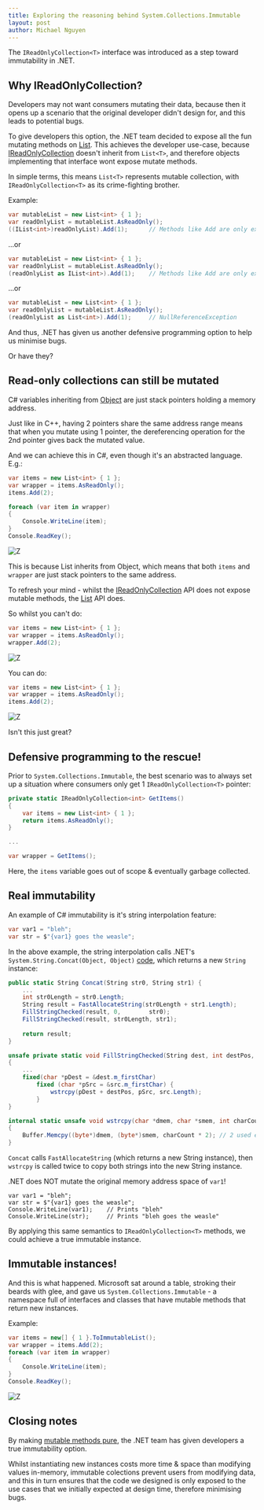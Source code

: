 ```yaml
---
title: Exploring the reasoning behind System.Collections.Immutable
layout: post
author: Michael Nguyen
---
```

The `IReadOnlyCollection<T>` interface was introduced as a step toward immutability in .NET.

## Why IReadOnlyCollection<T>?
Developers may not want consumers mutating their data, because then it opens up a scenario that the original developer didn't design for, and this leads to potential bugs.

To give developers this option, the .NET team decided to expose all the fun mutating methods on [List<T>](https://docs.microsoft.com/en-us/dotnet/api/system.collections.generic.list-1?view=netframework-4.8). This achieves the developer use-case, because [IReadOnlyCollection<T>](https://docs.microsoft.com/en-us/dotnet/api/system.collections.generic.ireadonlycollection-1?view=netframework-4.8) doesn't inherit from `List<T>`, and therefore objects implementing that interface wont expose mutate methods.

In simple terms, this means `List<T>` represents mutable collection, with `IReadOnlyCollection<T>` as its crime-fighting brother.

Example:
```c#
var mutableList = new List<int> { 1 };
var readOnlyList = mutableList.AsReadOnly();
((IList<int>)readOnlyList).Add(1);		// Methods like Add are only exposed on List<T>, not IReadOnlyCollection<T>
```

...or
```c#
var mutableList = new List<int> { 1 };
var readOnlyList = mutableList.AsReadOnly();
(readOnlyList as IList<int>).Add(1);	// Methods like Add are only exposed on List<T>, not IReadOnlyCollection<T>
```
...or
```c#
var mutableList = new List<int> { 1 };
var readOnlyList = mutableList.AsReadOnly();
(readOnlyList as List<int>).Add(1);		// NullReferenceException
```

And thus, .NET has given us another defensive programming option to help us minimise bugs.

Or have they?

## Read-only collections can still be mutated
C# variables inheriting from [Object](https://docs.microsoft.com/en-us/dotnet/api/system.object?view=netframework-4.8) are just stack pointers holding a memory address.

Just like in C++, having 2 pointers share the same address range means that when you mutate using 1 pointer, the dereferencing operation for the 2nd pointer gives back the mutated value.

And we can achieve this in C#, even though it's an abstracted language. E.g.:
```c#
var items = new List<int> { 1 };
var wrapper = items.AsReadOnly();
items.Add(2);

foreach (var item in wrapper)
{
	Console.WriteLine(item);
}
Console.ReadKey();
```
![](X.png "Z")

This is because List<T> inherits from Object, which means that both `items` and `wrapper` are just stack pointers to the same address.

To refresh your mind - whilst the [IReadOnlyCollection<T>](https://docs.microsoft.com/en-us/dotnet/api/system.collections.generic.ireadonlycollection-1?view=netframework-4.8) API does not expose mutable methods, the [List<T>](https://docs.microsoft.com/en-us/dotnet/api/system.collections.generic.list-1?view=netframework-4.8) API does.

So whilst you can't do:
```c#
var items = new List<int> { 1 };
var wrapper = items.AsReadOnly();
wrapper.Add(2);
```
![](X.png "Z")

You can do:
```c#
var items = new List<int> { 1 };
var wrapper = items.AsReadOnly();
items.Add(2);
```
![](X.png "Z")

Isn't this just great?

## Defensive programming to the rescue!
Prior to `System.Collections.Immutable`, the best scenario was to always set up a situation where consumers only get 1 `IReadOnlyCollection<T>` pointer:
```c#
private static IReadOnlyCollection<int> GetItems()
{
	var items = new List<int> { 1 };
	return items.AsReadOnly();
}

...

var wrapper = GetItems();
```

Here, the `items` variable goes out of scope & eventually garbage collected.

## Real immutability
An example of C# immutability is it's string interpolation feature:
```c#
var var1 = "bleh";
var str = $"{var1} goes the weasle";
```

In the above example, the string interpolation calls .NET's `System.String.Concat(Object, Object)` [code](https://referencesource.microsoft.com/#mscorlib/system/string.cs,8281103e6f23cb5c), which returns a new `String` instance:
```c#
public static String Concat(String str0, String str1) {
	...
	int str0Length = str0.Length;
	String result = FastAllocateString(str0Length + str1.Length);
	FillStringChecked(result, 0,        str0);
	FillStringChecked(result, str0Length, str1);
	
	return result;
}

unsafe private static void FillStringChecked(String dest, int destPos, String src)
{
	...
	fixed(char *pDest = &dest.m_firstChar)
		fixed (char *pSrc = &src.m_firstChar) {
			wstrcpy(pDest + destPos, pSrc, src.Length);
		}
}

internal static unsafe void wstrcpy(char *dmem, char *smem, int charCount)
{
	Buffer.Memcpy((byte*)dmem, (byte*)smem, charCount * 2); // 2 used everywhere instead of sizeof(char)
}
```
`Concat` calls `FastAllocateString` (which returns a new String instance), then `wstrcpy` is called twice to copy both strings into the new String instance.

.NET does NOT mutate the original memory address space of `var1`!

```
var var1 = "bleh";
var str = $"{var1} goes the weasle";
Console.WriteLine(var1);	// Prints "bleh"
Console.WriteLine(str);		// Prints "bleh goes the weasle"
```

By applying this same semantics to `IReadOnlyCollection<T>` methods, we could achieve a true immutable instance.

## Immutable instances!
And this is what happened. Microsoft sat around a table, stroking their beards with glee, and gave us `System.Collections.Immutable` - a namespace full of interfaces and classes that have mutable methods that return new instances.

Example:
```c#
var items = new[] { 1 }.ToImmutableList();
var wrapper = items.Add(2);
foreach (var item in wrapper)
{
	Console.WriteLine(item);
}
Console.ReadKey();
```
![](X.png "Z")

## Closing notes
By making [mutable methods pure](https://en.wikipedia.org/wiki/Pure_function), the .NET team has given developers a true immutability option.

Whilst instantiating new instances costs more time & space than modifying values in-memory, immutable colections prevent users from modifying data, and this in turn ensures that the code we designed is only exposed to the use cases that we initially expected at design time, therefore minimising bugs.
